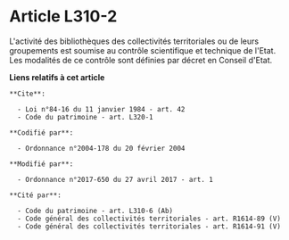 # Article L310-2

L'activité des bibliothèques des collectivités territoriales ou de leurs groupements est soumise au contrôle scientifique et
technique de l'Etat. Les modalités de ce contrôle sont définies par décret en Conseil d'Etat.

**Liens relatifs à cet article**

	**Cite**:

	  - Loi n°84-16 du 11 janvier 1984 - art. 42
	  - Code du patrimoine - art. L320-1

	**Codifié par**:

	  - Ordonnance n°2004-178 du 20 février 2004

	**Modifié par**:

	  - Ordonnance n°2017-650 du 27 avril 2017 - art. 1

	**Cité par**:

	  - Code du patrimoine - art. L310-6 (Ab)
	  - Code général des collectivités territoriales - art. R1614-89 (V)
	  - Code général des collectivités territoriales - art. R1614-91 (V)

